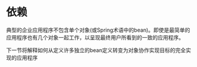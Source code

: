 # 依赖

典型的企业应用程序不包含单个对象(或Spring术语中的bean)。即使是最简单的应用程序也有几个对象一起工作，以呈现最终用户所看到的一致的应用程序。

下一节将解释如何从定义许多独立的bean定义转变为对象协作实现目标的完全实现的应用程序